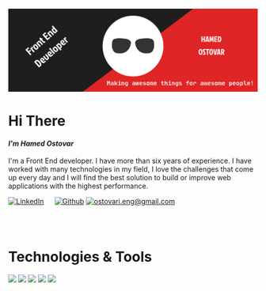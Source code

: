 ![This is an image](https://raw.githubusercontent.com/aprin1991/aprin1991/79fd2ea520682144fc0b02ced50f76c52047902f/img/header-banner--optimized.svg)

 # Hi There <!--<img src="https://raw.githubusercontent.com/MartinHeinz/MartinHeinz/master/wave.gif" width="20px"> -->

#### **_I'm Hamed Ostovar_**
I'm a Front End developer. I have more than six years of experience. I have worked with many technologies in my field, I love the challenges that come up every day and I will find the best solution to build or improve web applications with the highest performance.


[![LinkedIn](https://img.shields.io/badge/Linkedin-0072b1?style=for-the-badge&logo=Linkedin&logoColor=white)](https://www.linkedin.com/in/hamed-ostovar/) &emsp;
[![Github](https://img.shields.io/badge/GitHub-000000?style=for-the-badge&logo=GitHub&logoColor=white)](https://github.com/aprin1991/)
[![ostovari.eng@gmail.com](https://img.shields.io/badge/Gmail-ff3f00?style=for-the-badge&logo=Gmail&logoColor=white)](https://mailto:ostovari.eng@gmail.com)

<br/><br/>
# Technologies & Tools 

![](https://img.shields.io/badge/-Javascript-61DAFB?logo=javascript&logoColor=black&style=flat-square&color=f7df1e)
![](https://img.shields.io/badge/-React-61DAFB?logo=react&logoColor=007acc&style=flat-square&color=61DBFB)
![](https://img.shields.io/badge/-TypeScript-61DAFB?logo=typescript&logoColor=white&style=flat-square&color=007acc)
![](https://img.shields.io/badge/-NextJS-61DAFB?logo=react&logoColor=007acc&style=flat-square&color=61DBFB)
![](https://img.shields.io/badge/-Redux-61DAFB?logo=react&logoColor=007acc&style=flat-square&color=61DBFB)

<!--
**aprin1991/aprin1991** is a ✨ _special_ ✨ repository because its `README.md` (this file) appears on your GitHub profile.

Here are some ideas to get you started:

- 🔭 I’m currently working on ...
- 🌱 I’m currently learning ...
- 👯 I’m looking to collaborate on ...
- 🤔 I’m looking for help with ...
- 💬 Ask me about ...
- 📫 How to reach me: ...
- 😄 Pronouns: ...
- ⚡ Fun fact: ...
-->
